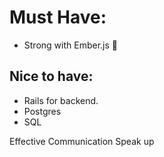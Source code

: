 # Must Have: 
* Strong with Ember.js :hamster:

## Nice to have:
* Rails for backend.
* Postgres
* SQL

Effective Communication 
Speak up
